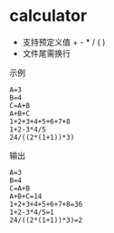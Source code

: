 # calculator



* 支持预定义值 + - * / ( )
* 文件尾需换行


示例

```
A=3
B=4
C=A+B
A+B+C
1+2+3+4+5+6+7+8
1+2-3*4/5
24/((2*(1+1))*3)

```

输出

```
A=3
B=4
C=A+B
A+B+C=14
1+2+3+4+5+6+7+8=36
1+2-3*4/5=1
24/((2*(1+1))*3)=2
```

